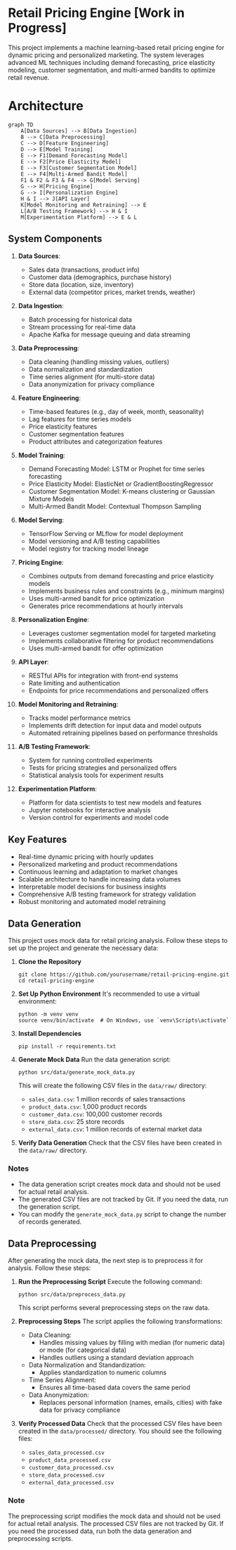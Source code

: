 # Retail Pricing Engine [Work in Progress]
This project implements a machine learning-based retail pricing engine for dynamic pricing and personalized marketing. The system leverages advanced ML techniques including demand forecasting, price elasticity modeling, customer segmentation, and multi-armed bandits to optimize retail revenue.

# Architecture

```mermaid
graph TD
    A[Data Sources] --> B[Data Ingestion]
    B --> C[Data Preprocessing]
    C --> D[Feature Engineering]
    D --> E[Model Training]
    E --> F1[Demand Forecasting Model]
    E --> F2[Price Elasticity Model]
    E --> F3[Customer Segmentation Model]
    E --> F4[Multi-Armed Bandit Model]
    F1 & F2 & F3 & F4 --> G[Model Serving]
    G --> H[Pricing Engine]
    G --> I[Personalization Engine]
    H & I --> J[API Layer]
    K[Model Monitoring and Retraining] --> E
    L[A/B Testing Framework] --> H & I
    M[Experimentation Platform] --> E & L
```
## System Components

1. **Data Sources**: 
   - Sales data (transactions, product info)
   - Customer data (demographics, purchase history)
   - Store data (location, size, inventory)
   - External data (competitor prices, market trends, weather)

2. **Data Ingestion**: 
   - Batch processing for historical data
   - Stream processing for real-time data
   - Apache Kafka for message queuing and data streaming

3. **Data Preprocessing**: 
   - Data cleaning (handling missing values, outliers)
   - Data normalization and standardization
   - Time series alignment (for multi-store data)
   - Data anonymization for privacy compliance

4. **Feature Engineering**: 
   - Time-based features (e.g., day of week, month, seasonality)
   - Lag features for time series models
   - Price elasticity features
   - Customer segmentation features
   - Product attributes and categorization features

5. **Model Training**: 
   - Demand Forecasting Model: LSTM or Prophet for time series forecasting
   - Price Elasticity Model: ElasticNet or GradientBoostingRegressor
   - Customer Segmentation Model: K-means clustering or Gaussian Mixture Models
   - Multi-Armed Bandit Model: Contextual Thompson Sampling

6. **Model Serving**: 
   - TensorFlow Serving or MLflow for model deployment
   - Model versioning and A/B testing capabilities
   - Model registry for tracking model lineage

7. **Pricing Engine**: 
   - Combines outputs from demand forecasting and price elasticity models
   - Implements business rules and constraints (e.g., minimum margins)
   - Uses multi-armed bandit for price optimization
   - Generates price recommendations at hourly intervals

8. **Personalization Engine**: 
   - Leverages customer segmentation model for targeted marketing
   - Implements collaborative filtering for product recommendations
   - Uses multi-armed bandit for offer optimization

9. **API Layer**: 
   - RESTful APIs for integration with front-end systems
   - Rate limiting and authentication
   - Endpoints for price recommendations and personalized offers

10. **Model Monitoring and Retraining**: 
    - Tracks model performance metrics
    - Implements drift detection for input data and model outputs
    - Automated retraining pipelines based on performance thresholds

11. **A/B Testing Framework**: 
    - System for running controlled experiments
    - Tests for pricing strategies and personalized offers
    - Statistical analysis tools for experiment results

12. **Experimentation Platform**: 
    - Platform for data scientists to test new models and features
    - Jupyter notebooks for interactive analysis
    - Version control for experiments and model code

## Key Features

- Real-time dynamic pricing with hourly updates
- Personalized marketing and product recommendations
- Continuous learning and adaptation to market changes
- Scalable architecture to handle increasing data volumes
- Interpretable model decisions for business insights
- Comprehensive A/B testing framework for strategy validation
- Robust monitoring and automated model retraining

## Data Generation

This project uses mock data for retail pricing analysis. Follow these steps to set up the project and generate the necessary data:

1. **Clone the Repository**
   ```
   git clone https://github.com/yourusername/retail-pricing-engine.git
   cd retail-pricing-engine
   ```

2. **Set Up Python Environment**
   It's recommended to use a virtual environment:
   ```
   python -m venv venv
   source venv/bin/activate  # On Windows, use `venv\Scripts\activate`
   ```

3. **Install Dependencies**
   ```
   pip install -r requirements.txt
   ```

4. **Generate Mock Data**
   Run the data generation script:
   ```
   python src/data/generate_mock_data.py
   ```
   This will create the following CSV files in the `data/raw/` directory:
   - `sales_data.csv`: 1 million records of sales transactions
   - `product_data.csv`: 1,000 product records
   - `customer_data.csv`: 100,000 customer records
   - `store_data.csv`: 25 store records
   - `external_data.csv`: 1 million records of external market data

5. **Verify Data Generation**
   Check that the CSV files have been created in the `data/raw/` directory.

### Notes
- The data generation script creates mock data and should not be used for actual retail analysis.
- The generated CSV files are not tracked by Git. If you need the data, run the generation script.
- You can modify the `generate_mock_data.py` script to change the number of records generated.

## Data Preprocessing

After generating the mock data, the next step is to preprocess it for analysis. Follow these steps:

1. **Run the Preprocessing Script**
   Execute the following command:
   ```
   python src/data/preprocess_data.py
   ```
   This script performs several preprocessing steps on the raw data.

2. **Preprocessing Steps**
   The script applies the following transformations:
   - Data Cleaning:
     - Handles missing values by filling with median (for numeric data) or mode (for categorical data)
     - Handles outliers using a standard deviation approach
   - Data Normalization and Standardization:
     - Applies standardization to numeric columns
   - Time Series Alignment:
     - Ensures all time-based data covers the same period
   - Data Anonymization:
     - Replaces personal information (names, emails, cities) with fake data for privacy compliance

3. **Verify Processed Data**
   Check that the processed CSV files have been created in the `data/processed/` directory. You should see the following files:
   - `sales_data_processed.csv`
   - `product_data_processed.csv`
   - `customer_data_processed.csv`
   - `store_data_processed.csv`
   - `external_data_processed.csv`

### Note
The preprocessing script modifies the mock data and should not be used for actual retail analysis. The processed CSV files are not tracked by Git. If you need the processed data, run both the data generation and preprocessing scripts.

